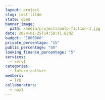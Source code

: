 ```yaml
---
layout: project
slug: test-tilde
state: open
banner_image:
  path: /media/projects/pulp-fiction-1.jpg
date: 2024-01-25T14:50:41.820Z
budget: "1000000"
private_percentage: "15"
public_percentage: "80"
looking_finance_percentage: "5"
services:
  - serv1
categories:
  - future_culture
members:
  - lrb
collaborators:
  - naz3
---
```

